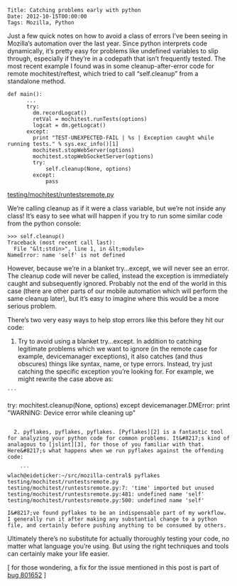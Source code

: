     Title: Catching problems early with python
    Date: 2012-10-15T00:00:00
    Tags: Mozilla, Python


Just a few quick notes on how to avoid a class of errors I&#8217;ve been seeing in Mozilla&#8217;s automation over the last year. Since python interprets code dynamically, it&#8217;s pretty easy for problems like undefined variables to slip through, especially if they&#8217;re in a codepath that isn&#8217;t frequently tested. The most recent example I found was in some cleanup-after-error code for remote mochitest/reftest, which tried to call &#8220;self.cleanup&#8221; from a standalone method.

```
def main():
      ...
      try:
        dm.recordLogcat()
        retVal = mochitest.runTests(options)
        logcat = dm.getLogcat()
      except:
        print "TEST-UNEXPECTED-FAIL | %s | Exception caught while running tests." % sys.exc_info()[1]
        mochitest.stopWebServer(options)
        mochitest.stopWebSocketServer(options)
        try:
            self.cleanup(None, options)
        except:
            pass

```

[testing/mochitest/runtestsremote.py][1]

We&#8217;re calling cleanup as if it were a class variable, but we&#8217;re not inside any class! It&#8217;s easy to see what will happen if you try to run some similar code from the python console:

```
>>> self.cleanup()
Traceback (most recent call last):
  File "&lt;stdin>", line 1, in &lt;module>
NameError: name 'self' is not defined
```

However, because we&#8217;re in a blanket try&#8230;except, we will never see an error. The cleanup code will never be called, instead the exception is immediately caught and subsequently ignored. Probably not the end of the world in this case (there are other parts of our mobile automation which will perform the same cleanup later), but it&#8217;s easy to imagine where this would be a more serious problem.

There&#8217;s two very easy ways to help stop errors like this before they hit our code:

  1. Try to avoid using a blanket try&#8230;except. In addition to catching legitimate problems which we want to ignore (in the remote case for example, devicemanager exceptions), it also catches (and thus obscures) things like syntax, name, or type errors. Instead, try just catching the specific exception you&#8217;re looking for. For example, we might rewrite the case above as:
    
    ```
try:
  mochitest.cleanup(None, options)
except devicemanager.DMError:
  print "WARNING: Device error while cleaning up"
```

  2. pyflakes, pyflakes, pyflakes. [Pyflakes][2] is a fantastic tool for analyzing your python code for common problems. It&#8217;s kind of analagous to [jslint][3], for those of you familiar with that. Here&#8217;s what happens when we run pyflakes against the offending code:
    
    ```
wlach@eideticker:~/src/mozilla-central$ pyflakes testing/mochitest/runtestsremote.py 
testing/mochitest/runtestsremote.py:7: 'time' imported but unused
testing/mochitest/runtestsremote.py:481: undefined name 'self'
testing/mochitest/runtestsremote.py:500: undefined name 'self'
```
    
    I&#8217;ve found pyflakes to be an indispensable part of my workflow. I generally run it after making any substantial change to a python file, and certainly before pushing anything to be consumed by others.

Ultimately there&#8217;s no substitute for actually thoroughly testing your code, no matter what language you&#8217;re using. But using the right techniques and tools can certainly make your life easier. 

[ for those wondering, a fix for the issue mentioned in this post is part of [bug 801652][4] ]

 [1]: http://hg.mozilla.org/mozilla-central/file/942ed5747b63/testing/mochitest/runtestsremote.py#l481
 [2]: http://pypi.python.org/pypi/pyflakes
 [3]: http://www.jslint.com/
 [4]: https://bugzilla.mozilla.org/show_bug.cgi?id=801652